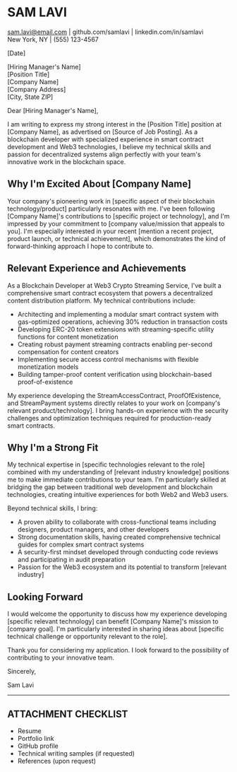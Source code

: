 # SAM LAVI
sam.lavi@email.com | github.com/samlavi | linkedin.com/in/samlavi  
New York, NY | (555) 123-4567

[Date]

[Hiring Manager's Name]  
[Position Title]  
[Company Name]  
[Company Address]  
[City, State ZIP]

Dear [Hiring Manager's Name],

I am writing to express my strong interest in the [Position Title] position at [Company Name], as advertised on [Source of Job Posting]. As a blockchain developer with specialized experience in smart contract development and Web3 technologies, I believe my technical skills and passion for decentralized systems align perfectly with your team's innovative work in the blockchain space.

## Why I'm Excited About [Company Name]

Your company's pioneering work in [specific aspect of their blockchain technology/product] particularly resonates with me. I've been following [Company Name]'s contributions to [specific project or technology], and I'm impressed by your commitment to [company value/mission that appeals to you]. I'm especially interested in your recent [mention a recent project, product launch, or technical achievement], which demonstrates the kind of forward-thinking approach I hope to contribute to.

## Relevant Experience and Achievements

As a Blockchain Developer at Web3 Crypto Streaming Service, I've built a comprehensive smart contract ecosystem that powers a decentralized content distribution platform. My technical contributions include:

- Architecting and implementing a modular smart contract system with gas-optimized operations, achieving 30% reduction in transaction costs
- Developing ERC-20 token extensions with streaming-specific utility functions for content monetization
- Creating robust payment streaming contracts enabling per-second compensation for content creators
- Implementing secure access control mechanisms with flexible monetization models
- Building tamper-proof content verification using blockchain-based proof-of-existence

My experience developing the StreamAccessContract, ProofOfExistence, and StreamPayment systems directly relates to your work on [company's relevant product/technology]. I bring hands-on experience with the security challenges and optimization techniques required for production-ready smart contracts.

## Why I'm a Strong Fit

My technical expertise in [specific technologies relevant to the role] combined with my understanding of [relevant industry knowledge] positions me to make immediate contributions to your team. I'm particularly skilled at bridging the gap between traditional web development and blockchain technologies, creating intuitive experiences for both Web2 and Web3 users.

Beyond technical skills, I bring:
- A proven ability to collaborate with cross-functional teams including designers, product managers, and other developers
- Strong documentation skills, having created comprehensive technical guides for complex smart contract systems
- A security-first mindset developed through conducting code reviews and participating in audit preparation
- Passion for the Web3 ecosystem and its potential to transform [relevant industry]

## Looking Forward

I would welcome the opportunity to discuss how my experience developing [specific relevant technology] can benefit [Company Name]'s mission to [company goal]. I'm particularly interested in sharing ideas about [specific technical challenge or opportunity relevant to the role].

Thank you for considering my application. I look forward to the possibility of contributing to your innovative team.

Sincerely,

Sam Lavi

---

## ATTACHMENT CHECKLIST
- Resume
- Portfolio link
- GitHub profile
- Technical writing samples (if requested)
- References (upon request)
